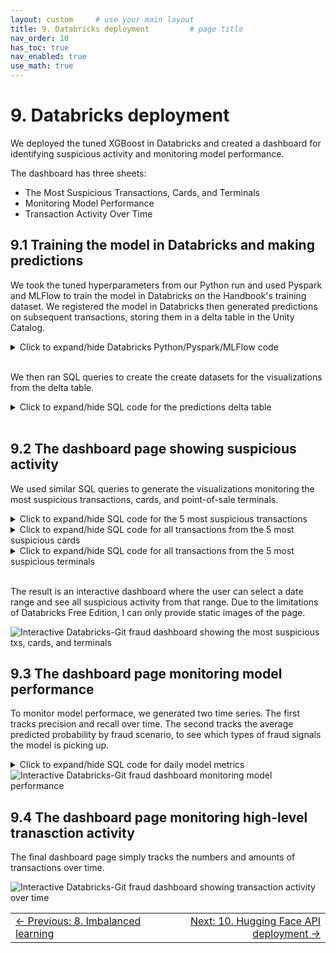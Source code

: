 ```yaml
---
layout: custom     # use your main layout
title: 9. Databricks deployment         # page title
nav_order: 10
has_toc: true
nav_enabled: true
use_math: true
---
```


# 9. Databricks deployment

We deployed the tuned XGBoost in Databricks and created a dashboard for identifying suspicious activity and monitoring model performance.  

The dashboard has three sheets:
- The Most Suspicious Transactions, Cards, and Terminals
- Monitoring Model Performance
- Transaction Activity Over Time

## 9.1 Training the model in Databricks and making predictions 

We took the tuned hyperparameters from our Python run and used Pyspark and MLFlow to train the model in Databricks on the Handbook's training dataset. We registered the model in Databricks then generated predictions on subsequent transactions, storing them in a delta table in the Unity Catalog.


<details>
<summary>Click to expand/hide Databricks Python/Pyspark/MLFlow code</summary>

<pre> ```python
%pip install xgboost==1.7.5
%pip install threadpoolctl==3.1.0
dbutils.library.restartPython()

""" 1. Read the transactions from the Parquet file uploaded to Databricks """

transactions_df = spark.read.parquet("/Volumes/workspace/default/fraud_volume/fraud_data_full_fixed.parquet")
from pyspark.sql.functions import col

# List all columns that are integer and can have missing values
int_cols = [
    'TRANSACTION_ID', 'CUSTOMER_ID', 'TERMINAL_ID', 'TX_TIME_SECONDS',
    'TX_TIME_DAYS', 'TX_FRAUD', 'TX_FRAUD_SCENARIO',
    'TX_DURING_WEEKEND', 'TX_DURING_NIGHT'
    # Add others as needed from your schema
]

# Cast integer columns to float (double in Spark)
for c in int_cols:
    transactions_df = transactions_df.withColumn(c, col(c).cast('double'))

from pyspark.sql.functions import col, lit
import datetime

# Convert string dates to Python datetime
start_date = datetime.datetime.strptime("2018-07-04", "%Y-%m-%d")
end_date = datetime.datetime.strptime("2018-08-15", "%Y-%m-%d")

# Adjust end_date to include the entire day (inclusive)
adjusted_end_date = end_date + datetime.timedelta(days=1) - datetime.timedelta(microseconds=1)

# Filter transactions_df for date range
transactions_df = transactions_df.filter(
    (col('TX_DATETIME') >= lit(start_date))
    # & (col('TX_DATETIME') <= lit(adjusted_end_date))
)

# Features and target
output_feature = "TX_FRAUD"
input_features = ['TX_AMOUNT','TX_DURING_WEEKEND', 'TX_DURING_NIGHT', 'CUSTOMER_ID_NB_TX_1DAY_WINDOW',
           'CUSTOMER_ID_AVG_AMOUNT_1DAY_WINDOW', 'CUSTOMER_ID_NB_TX_7DAY_WINDOW',
           'CUSTOMER_ID_AVG_AMOUNT_7DAY_WINDOW', 'CUSTOMER_ID_NB_TX_30DAY_WINDOW',
           'CUSTOMER_ID_AVG_AMOUNT_30DAY_WINDOW', 'TERMINAL_ID_NB_TX_1DAY_WINDOW',
           'TERMINAL_ID_RISK_1DAY_WINDOW', 'TERMINAL_ID_NB_TX_7DAY_WINDOW',
           'TERMINAL_ID_RISK_7DAY_WINDOW', 'TERMINAL_ID_NB_TX_30DAY_WINDOW',
           'TERMINAL_ID_RISK_30DAY_WINDOW']

# Rename columns - create a map of old to new column names
rename_map = {}
for window in [1,7,30]:
    rename_map[f'CUSTOMER_ID_NB_TX_{window}DAY_WINDOW'] = f'Cust_Nb_Tx_{window}Day'
    rename_map[f'CUSTOMER_ID_AVG_AMOUNT_{window}DAY_WINDOW'] = f'Cust_Avg_Amt_{window}Day'
    rename_map[f'TERMINAL_ID_NB_TX_{window}DAY_WINDOW'] = f'Term_Nb_Tx_{window}Day'
    rename_map[f'TERMINAL_ID_RISK_{window}DAY_WINDOW'] = f'Term_Risk_{window}Day'

# Apply renaming to DataFrame
for old_col, new_col in rename_map.items():
    transactions_df = transactions_df.withColumnRenamed(old_col, new_col)

# Update input_features list to new names where applicable
input_features = [rename_map.get(feat, feat) for feat in input_features]

# Define training and testing periods
start_date_training = datetime.datetime.strptime("2018-07-25", "%Y-%m-%d")
delta_train = delta_delay = delta_test = 7
end_date_training = start_date_training + datetime.timedelta(days=delta_train-1)
start_date_test = start_date_training + datetime.timedelta(days=delta_train + delta_delay)
end_date_test = start_date_training + datetime.timedelta(days=delta_train + delta_delay + delta_test - 1)

def get_train_test_set(transactions_df,
                       start_date_training,
                       delta_train=7,
                       delta_delay=7,
                       delta_test=7):
    from pyspark.sql import Window
    from pyspark.sql.functions import min as spark_min

    # Filter for training data
    train_df = transactions_df.filter(
        (col("TX_DATETIME") >= lit(start_date_training)) &
        (col("TX_DATETIME") < lit(start_date_training + datetime.timedelta(days=delta_train)))
    )

    # Collect known defrauded customers from training set as a Python set
    known_defrauded_customers = set(row['CUSTOMER_ID'] for row in train_df.filter(col('TX_FRAUD') == 1).select('CUSTOMER_ID').distinct().collect())

    # Get minimum TX_TIME_DAYS in training set
    start_tx_time_days_training = train_df.select(spark_min("TX_TIME_DAYS")).collect()[0][0]

    test_df_list = []

    # For each test day
    for day in range(delta_test):
        day_val = start_tx_time_days_training + delta_train + delta_delay + day
        test_df_day = transactions_df.filter(col('TX_TIME_DAYS') == day_val)

        # Defrauded customers known at test day-delay period
        delay_period_val = start_tx_time_days_training + delta_train + day - 1
        test_df_day_delay_period = transactions_df.filter(col('TX_TIME_DAYS') == delay_period_val)

        new_defrauded_customers = set(row['CUSTOMER_ID'] for row in test_df_day_delay_period.filter(col('TX_FRAUD') ==1).select('CUSTOMER_ID').distinct().collect())

        # Update known defrauded
        known_defrauded_customers = known_defrauded_customers.union(new_defrauded_customers)

        # Exclude known defrauded customers from test day
        test_df_day = test_df_day.filter(~col('CUSTOMER_ID').isin(known_defrauded_customers))

        test_df_list.append(test_df_day)

    # Union all test days to a single DataFrame
    from functools import reduce
    test_df = reduce(lambda df1, df2: df1.union(df2), test_df_list)

    # Order by TRANSACTION_ID
    train_df = train_df.orderBy('TRANSACTION_ID')
    test_df = test_df.orderBy('TRANSACTION_ID')

    return train_df, test_df

train_df, test_df = get_train_test_set(transactions_df, start_date_training,
                                      delta_train=7, delta_delay=7, delta_test=7)


""" 3. Train and register the model """

import mlflow
import mlflow.sklearn
from sklearn.pipeline import Pipeline
from xgboost import XGBClassifier
from mlflow.tracking import MlflowClient
from mlflow.models.signature import infer_signature

# Enable MLflow autologging for XGBoost
mlflow.xgboost.autolog()

# Prepare your data (convert Spark DataFrame to Pandas)
train_pd = train_df.select(input_features + [output_feature]).toPandas()
X_train = train_pd[input_features]
y_train = train_pd[output_feature]

# Define pipeline with your XGBClassifier hyperparameters
pipeline = Pipeline(steps=[
    ('clf', XGBClassifier(
        learning_rate=0.1730096673483238,
        max_depth=4,
        n_estimators=69,
        random_state=0,
        eval_metric='logloss'
    ))
])

with mlflow.start_run(run_name="pipeline_train_free_edition"):
    pipeline.fit(X_train, y_train)
    
    # Prepare an example input (take a few rows from training data)
    input_example = X_train.head(3)
    
    # Infer model signature automatically
    signature = infer_signature(X_train, pipeline.predict(X_train))

    # Log model with input example and signature, register in Unity Catalog
    mlflow.sklearn.log_model(
        sk_model=pipeline,
        artifact_path="pipeline_model",
        input_example=input_example,
        signature=signature,
        registered_model_name="default.fraud_detection_pipeline_model"
    )

""" 4. Predict P(fraud) for subsequent transactions """

# Fit predictions to a delta table from 8/8/18 thru 9/30/18.
from pyspark.sql.functions import date_format, col

fraud_volume_path = "/Volumes/workspace/default/fraud_volume/"

transactions_df = transactions_df.withColumn(
    "formatted_datetime",
    date_format(col("TX_DATETIME"), "MM/dd/yy HH:mm")
)

transactions_df = transactions_df.withColumn(
    "formatted_date",
    date_format(col("TX_DATETIME"), "MM/dd/yy")
)

transactions_pd = transactions_df.toPandas()
transactions_pd["prediction"] = pipeline.predict(transactions_pd[input_features])
transactions_pd["prediction_probability"] = pipeline.predict_proba(transactions_pd[input_features])[:, 1]

columns_to_save = [
    "TRANSACTION_ID", "CUSTOMER_ID", "TERMINAL_ID",
    "TX_DATETIME", "TX_FRAUD", "TX_FRAUD_SCENARIO", 'TX_AMOUNT', 
    "prediction", "prediction_probability", "formatted_datetime", "formatted_date"
]
transactions_pd_subset = transactions_pd[columns_to_save]
preds_spark_df = spark.createDataFrame(transactions_pd_subset)

#Register as a delta table
preds_spark_df.write.format("delta").option("mergeSchema", "true").mode("overwrite").save(fraud_volume_path+"db_predictions_delta_table")

preds_spark_df.write.format("delta").option("mergeSchema", "true").mode("overwrite").saveAsTable("db_predictions_delta_table")

``` </pre>
</details>

<br>

We then ran SQL queries to create the create datasets for the visualizations from the delta table.
<br>

<details>
<summary>Click to expand/hide SQL code for the predictions delta table </summary>

<pre> ```sql

SELECT *,
  CASE TX_FRAUD_SCENARIO
    WHEN 0 THEN 'not fraud'
    WHEN 1 THEN 'fraud w amount over $220'
    WHEN 2 THEN 'fraud from avcompromised terminal'
    WHEN 3 THEN 'fraud from a compromised card'
    ELSE 'unknown'
  END AS fraud_scenario

FROM delta.`/Volumes/workspace/default/fraud_volume/db_predictions_delta_table`

``` </pre>
</details>

<br>

## 9.2 The dashboard page showing suspicious activity

We used similar SQL queries to generate the visualizations monitoring the most suspicious transactions, cards, and point-of-sale terminals. 

<details>
<summary>Click to expand/hide SQL code for the 5 most suspicious transactions </summary>

<pre> ```sql
SELECT
  transaction_id, CUSTOMER_ID, TERMINAL_ID,
  formatted_datetime,
  prediction_probability
FROM default.db_predictions_delta_table
ORDER BY prediction_probability DESC
LIMIT 5;


``` </pre>
</details>


<details>
<summary>Click to expand/hide SQL code for all transactions from the 5 most suspicious cards </summary>

<pre> ```sql

-- All txs from the top 5 cards by average fraud probability
WITH top5_cards AS (
  SELECT
    CUSTOMER_ID AS card_id,
    AVG(prediction_probability) AS fraud_prob
  FROM default.db_predictions_delta_table
  GROUP BY CUSTOMER_ID
  ORDER BY AVG(prediction_probability) DESC
  LIMIT 5
)
SELECT
  *
FROM default.db_predictions_delta_table
WHERE CUSTOMER_ID IN (SELECT card_id FROM top5_cards);


``` </pre>
</details>

<details>
<summary>Click to expand/hide SQL code for all transactions from the 5 most suspicious terminals </summary>

<pre> ```sql
-- All txs from the top 5 terminals by average fraud probability
WITH top5_terminals AS (
  SELECT
    TERMINAL_ID,
    AVG(prediction_probability) AS fraud_prob
  FROM default.db_predictions_delta_table
  GROUP BY TERMINAL_ID
  ORDER BY AVG(prediction_probability) DESC
  LIMIT 5
)
SELECT
  *
FROM default.db_predictions_delta_table
WHERE TERMINAL_ID IN (SELECT TERMINAL_ID FROM top5_terminals);
``` </pre>
</details>

<br>

The result is an interactive dashboard where the user can select a date range and see all suspicious activity from that range. Due to the limitations of Databricks Free Edition, I can only provide static images of the page.

<img src="./images/Interactive Databricks-Git fraud dashboard showing the most suspicious txs, cards, and terminals.png" alt="Interactive Databricks-Git fraud dashboard showing the most suspicious txs, cards, and terminals" />


## 9.3 The dashboard page monitoring model performance

To monitor model performace, we generated two time series.  The first tracks precision and recall over time. The second tracks the average predicted probability by fraud scenario, to see which types of fraud signals the model is picking up.


<details>
<summary>Click to expand/hide SQL code for daily model metrics </summary>

<pre> ```sql
SELECT
  date_trunc('day', TX_DATETIME) AS date,
  COUNT(*) AS total_transactions,
  SUM(TX_FRAUD) AS total_frauds,
  AVG(prediction_probability) AS avg_prediction_score,
  SUM(CASE WHEN prediction = 1 THEN 1 ELSE 0 END) AS predicted_frauds,
  SUM(CASE WHEN prediction = 1 AND TX_FRAUD = 1 THEN 1 ELSE 0 END) AS true_positives,
  SUM(CASE WHEN prediction = 1 AND TX_FRAUD = 0 THEN 1 ELSE 0 END) AS false_positives,
  SUM(CASE WHEN prediction = 0 AND TX_FRAUD = 1 THEN 1 ELSE 0 END) AS false_negatives,
  -- Compute precision and recall safely
  CASE WHEN SUM(CASE WHEN prediction = 1 THEN 1 ELSE 0 END) > 0
    THEN SUM(CASE WHEN prediction = 1 AND TX_FRAUD = 1 THEN 1 ELSE 0 END)*1.0 / SUM(CASE WHEN prediction = 1 THEN 1 ELSE 0 END)
    ELSE NULL END AS precision,
  CASE WHEN SUM(TX_FRAUD) > 0
    THEN SUM(CASE WHEN prediction = 1 AND TX_FRAUD = 1 THEN 1 ELSE 0 END)*1.0 / SUM(TX_FRAUD)
    ELSE NULL END AS recall
FROM
  delta.`/Volumes/workspace/default/fraud_volume/db_predictions_delta_table`
GROUP BY date
ORDER BY date;
``` </pre>
</details>


<img src="./images/Interactive Databricks-Git fraud dashboard monitoring model performance.png" alt="Interactive Databricks-Git fraud dashboard monitoring model performance" />

## 9.4 The dashboard page monitoring high-level tranasction activity

The final dashboard page simply tracks the numbers and amounts of transactions over time.


<img src="./images/Interactive Databricks-Git fraud dashboard showing transaction activity over time.png" alt="Interactive Databricks-Git fraud dashboard showing transaction activity over time" />

<br>

<table width="100%">
  <tr>
    <td align="left">
      <a href="/8-imbalanced-learning.html">← Previous: 8. Imbalanced learning</a>
    </td>
    <td align="right">
      <a href="/10-Hugging-Face-API-deployment.html">
      Next: 10. Hugging Face API deployment →</a>
    </td>
  </tr>
</table>

